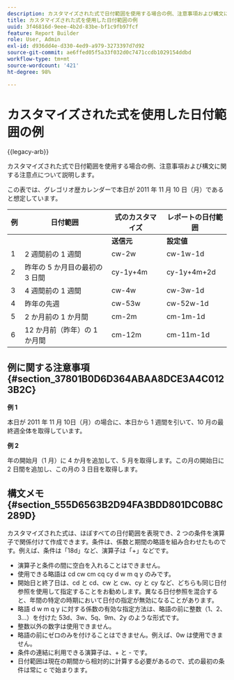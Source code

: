 ```yaml
---
description: カスタマイズされた式で日付範囲を使用する場合の例、注意事項および構文に関する注意点について説明します。
title: カスタマイズされた式を使用した日付範囲の例
uuid: 3f46816d-9eee-4b2d-83be-bf1c9fb97fcf
feature: Report Builder
role: User, Admin
exl-id: d936dd4e-d330-4ed9-a979-3273397d7d92
source-git-commit: ae6ffed05f5a33f032d0c7471ccdb1029154ddbd
workflow-type: tm+mt
source-wordcount: '421'
ht-degree: 98%

---
```


# カスタマイズされた式を使用した日付範囲の例

{{legacy-arb}}

カスタマイズされた式で日付範囲を使用する場合の例、注意事項および構文に関する注意点について説明します。

この表では、グレゴリオ歴カレンダーで本日が 2011 年 11 月 10 日（月）であると想定しています。

| 例 | 日付範囲 | 式のカスタマイズ | レポートの日付範囲 |
|---|---|---|---|
|  | | **送信元** | **設定値** | |
| 1 | 2 週間前の 1 週間 | cw-2w | cw-1w-1d | 10 月 26 日から 11 月 1 日 |
| 2 | 昨年の 5 か月目の最初の 3 日間 | cy-1y+4m | cy-1y+4m+2d | 2010 年 5 月 1 日から 5 月 3 日 |
| 3 | 4 週間前の 1 週間 | cw-4w | cw-3w-1d | 10 月 12 日から 10 月 18 日 |
| 4 | 昨年の先週 | cw-53w | cw-52w-1d | 2010 年 11 月 3 日から 11 月 9 日 |
| 5 | 2 か月前の 1 か月間 | cm-2m | cm-1m-1d | 9 月 1 日から 9 月 30 日 |
| 6 | 12 か月前（昨年）の 1 か月間 | cm-12m | cm-11m-1d | 2010 年 11 月 1 日から 11 月 30 日 |

## 例に関する注意事項 {#section_37801B0D6D364ABAA8DCE3A4C0123B2C}

**例 1**

本日が 2011 年 11 月 10日（月）の場合に、本日から 1 週間を引いて、10 月の最終週全体を取得しています。

**例 2**

年の開始月（1 月）に 4 か月を追加して、5 月を取得します。この月の開始日に 2 日間を追加し、この月の 3 日目を取得します。

## 構文メモ {#section_555D6563B2D94FA3BDD801DC0B8C289D}

カスタマイズされた式は、ほぼすべての日付範囲を表現でき、2 つの条件を演算子で関係付けて作成できます。条件は、係数と期間の略語を組み合わせたものです。例えば、条件は「18d」など、演算子は「+」などです。

* 演算子と条件の間に空白を入れることはできません。
* 使用できる略語は cd cw cm cq cy d w m q y のみです。
* 開始日と終了日は、cd と cd、cw と cw、cy と cy など、どちらも同じ日付参照を使用して指定することをお勧めします。異なる日付参照を混合すると、年間の特定の時期において日付の指定が無効になることがあります。
* 略語 d w m q y に対する係数の有効な指定方法は、略語の前に整数（1、2、3...）を付けた 53d、3w、5q、9m、2y のような形式です。
* 整数以外の数字は使用できません。
* 略語の前にゼロのみを付けることはできません。例えば、0w は使用できません。
* 条件の連結に利用できる演算子は、+ と - です。
* 日付範囲は現在の期間から相対的に計算する必要があるので、式の最初の条件は常に c で始まります。
